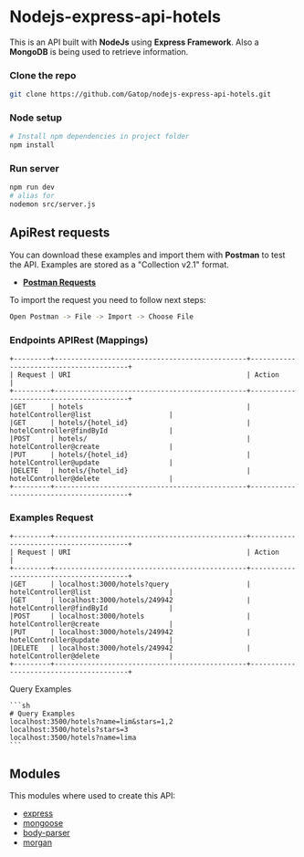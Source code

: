 # Nodejs-express-api-hotels

This is an API built with **NodeJs** using **Express Framework**. Also a **MongoDB** is being used to retrieve information.

### Clone the repo

```sh
git clone https://github.com/Gatop/nodejs-express-api-hotels.git
```

### Node setup

```sh
# Install npm dependencies in project folder
npm install
```

### Run server

```sh
npm run dev
# alias for
nodemon src/server.js
```

## ApiRest requests

You can download these examples and import them with **Postman** to test the API. Examples are stored as a "Collection v2.1" format.

 * <a href="https://github.com/Gatop/nodejs-express-api-hotels/blob/master/documentation/Almundo%20-%20ApiRest.postman_collection.json">**Postman Requests**</a>

 To import the request you need to follow next steps:

```sh
Open Postman -> File -> Import -> Choose File
```

### Endpoints APIRest (Mappings)

	+---------+-----------------------------------------------+----------------------------------------+
	| Request | URI                                           | Action                                 |
	+---------+-----------------------------------------------+----------------------------------------+
	|GET      | hotels                                        | hotelController@list                   |
	|GET      | hotels/{hotel_id}                             | hotelController@findById               |
	|POST     | hotels/                                       | hotelController@create                 |
	|PUT      | hotels/{hotel_id}                             | hotelController@update                 |
	|DELETE   | hotels/{hotel_id}                             | hotelController@delete                 |
	+---------+-----------------------------------------------+----------------------------------------+

###  Examples Request

	+---------+-----------------------------------------------+----------------------------------------+
	| Request | URI                                           | Action                                 |
	+---------+-----------------------------------------------+----------------------------------------+
	|GET      | localhost:3000/hotels?query                   | hotelController@list                   |
	|GET      | localhost:3000/hotels/249942                  | hotelController@findById               |
	|POST     | localhost:3000/hotels                         | hotelController@create                 |
	|PUT      | localhost:3000/hotels/249942                  | hotelController@update                 |
	|DELETE   | localhost:3000/hotels/249942                  | hotelController@delete                 |
	+---------+-----------------------------------------------+----------------------------------------+

Query Examples

    ```sh
    # Query Examples
    localhost:3500/hotels?name=lim&stars=1,2
    localhost:3500/hotels?stars=3
    localhost:3500/hotels?name=lima
    ```

## Modules

This modules where used to create this API:

* [express](https://www.npmjs.com/package/express)
* [mongoose](https://www.npmjs.com/package/mongoose)
* [body-parser](https://www.npmjs.com/package/body-parser)
* [morgan](https://www.npmjs.com/package/morgan)
